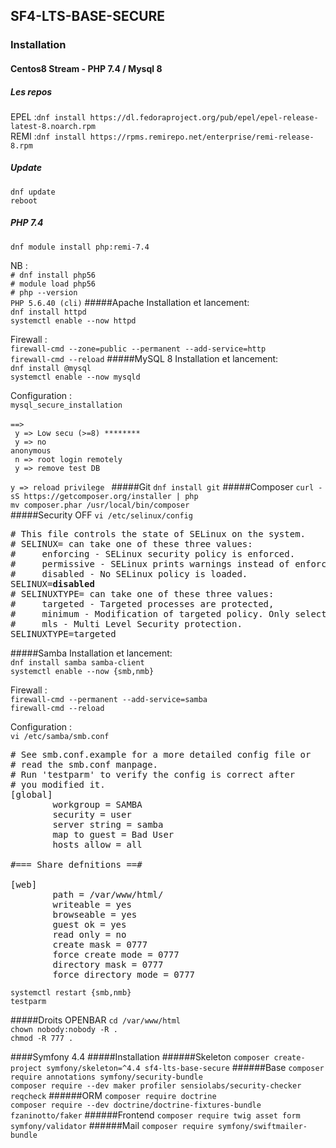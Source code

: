## SF4-LTS-BASE-SECURE
### Installation
#### Centos8 Stream - PHP 7.4 / Mysql 8
##### Les repos
EPEL :`dnf install https://dl.fedoraproject.org/pub/epel/epel-release-latest-8.noarch.rpm`<br>
REMI :`dnf install https://rpms.remirepo.net/enterprise/remi-release-8.rpm`
##### Update
`dnf update `<br>
`reboot`
##### PHP 7.4
`dnf module install php:remi-7.4`<br>

NB :<br>
`# dnf install php56`<br>
`# module load php56`<br>
`# php --version`<br>
`PHP 5.6.40 (cli)`
#####Apache
Installation et lancement:<br>
`dnf install httpd`<br>
`systemctl enable --now httpd`<br>

Firewall :<br>
`firewall-cmd --zone=public --permanent --add-service=http`<br>
`firewall-cmd --reload`
#####MySQL 8
Installation et lancement:<br>
`dnf install @mysql`<br>
`systemctl enable --now mysqld`<br>

Configuration :<br>
`mysql_secure_installation`<br>
<br>
<code>==><br>
y => Low secu (>=8) ********<br>
y => no anonymous<br>
n => root login remotely<br>
y => remove test DB<br>
y => reload privilege
</code>
#####Git
`dnf install git`
#####Composer
`curl -sS https://getcomposer.org/installer | php`<br>
`mv composer.phar /usr/local/bin/composer`<br>
#####Security OFF
`vi /etc/selinux/config`<br>

<pre>
# This file controls the state of SELinux on the system.
# SELINUX= can take one of these three values:
#     enforcing - SELinux security policy is enforced.
#     permissive - SELinux prints warnings instead of enforcing.
#     disabled - No SELinux policy is loaded.
SELINUX=<b>disabled</b>
# SELINUXTYPE= can take one of these three values:
#     targeted - Targeted processes are protected,
#     minimum - Modification of targeted policy. Only selected processes are protected.
#     mls - Multi Level Security protection.
SELINUXTYPE=targeted
</pre>
#####Samba
Installation et lancement:<br>
`dnf install samba samba-client`<br>
`systemctl enable --now {smb,nmb}`<br>

Firewall :<br>
`firewall-cmd --permanent --add-service=samba`<br>
`firewall-cmd --reload`<br>

Configuration :<br>
`vi /etc/samba/smb.conf`<br>

<pre>
# See smb.conf.example for a more detailed config file or
# read the smb.conf manpage.
# Run 'testparm' to verify the config is correct after
# you modified it.
[global]
        workgroup = SAMBA
        security = user
        server string = samba
        map to guest = Bad User
        hosts allow = all

#=== Share defnitions ==#

[web]
        path = /var/www/html/
        writeable = yes
        browseable = yes
        guest ok = yes
        read only = no
        create mask = 0777
        force create mode = 0777
        directory mask = 0777
        force directory mode = 0777
</pre>

`systemctl restart {smb,nmb}`<br>
`testparm`

#####Droits OPENBAR
`cd /var/www/html`<br>
`chown nobody:nobody -R .`<br>
`chmod -R 777 .`

####Symfony 4.4
#####Installation
######Skeleton
`composer create-project symfony/skeleton=^4.4 sf4-lts-base-secure`
######Base
`composer require annotations symfony/security-bundle`<br>
`composer require --dev maker profiler sensiolabs/security-checker reqcheck`
######ORM
`composer require doctrine`<br>
`composer require --dev doctrine/doctrine-fixtures-bundle fzaninotto/faker`
######Frontend
`composer require twig asset form symfony/validator`
######Mail
`composer require symfony/swiftmailer-bundle`
